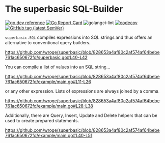 # The superbasic SQL-Builder

[![go.dev reference](https://img.shields.io/badge/go.dev-reference-007d9c?logo=go&logoColor=white)](https://pkg.go.dev/github.com/wroge/superbasic)
[![Go Report Card](https://goreportcard.com/badge/github.com/wroge/superbasic)](https://goreportcard.com/report/github.com/wroge/superbasic)
![golangci-lint](https://github.com/wroge/superbasic/workflows/golangci-lint/badge.svg)
[![codecov](https://codecov.io/gh/wroge/superbasic/branch/main/graph/badge.svg?token=SBSedMOGHR)](https://codecov.io/gh/wroge/superbasic)
[![GitHub tag (latest SemVer)](https://img.shields.io/github/tag/wroge/superbasic.svg?style=social)](https://github.com/wroge/superbasic/tags)

```superbasic.SQL``` compiles expressions into SQL strings and thus offers an alternative to conventional query builders.

https://github.com/wroge/superbasic/blob/828653a4af80c2af574af64bebe761ac650672fd/superbasic.go#L40-L42

You can compile a list of values into an SQL string...

https://github.com/wroge/superbasic/blob/828653a4af80c2af574af64bebe761ac650672fd/example/main.go#L11-L26

or any other expression. Lists of expressions are always joined by a comma.

https://github.com/wroge/superbasic/blob/828653a4af80c2af574af64bebe761ac650672fd/example/main.go#L28-L38

Additionally, there are Query, Insert, Update and Delete helpers that can be used to create prepared statements.

https://github.com/wroge/superbasic/blob/828653a4af80c2af574af64bebe761ac650672fd/example/main.go#L40-L51
